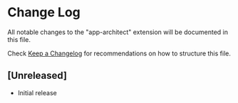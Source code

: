 # Change Log

All notable changes to the "app-architect" extension will be documented in this file.

Check [Keep a Changelog](http://keepachangelog.com/) for recommendations on how to structure this file.

## [Unreleased]

- Initial release